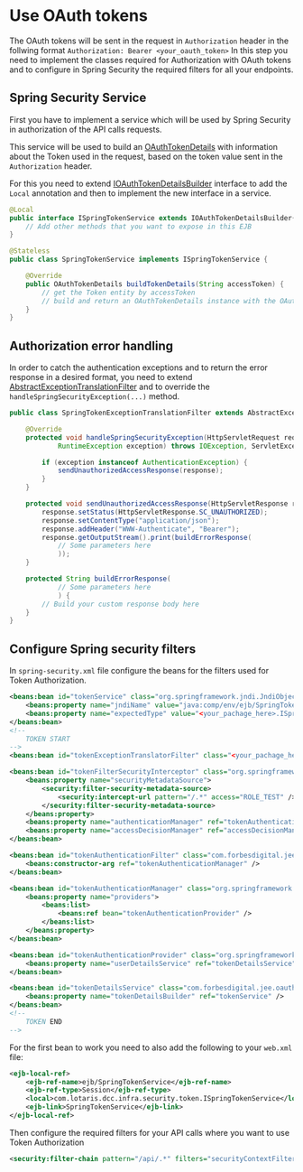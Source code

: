 # Use OAuth tokens

The OAuth tokens will be sent in the request in `Authorization` header in the follwing format `Authorization: Bearer <your_oauth_token>` 
In this step you need to implement the classes required for Authorization with OAuth tokens and to configure in Spring Security the required filters for all your endpoints.

## Spring Security Service

First you have to implement a service which will be used by Spring Security in authorization of the API calls requests.

This service will be used to build an [OAuthTokenDetails][OAuthTokenDetails] with information about the Token used in the request, based on the token value sent in the `Authorization` header.

For this you need to extend [IOAuthTokenDetailsBuilder][IOAuthTokenDetailsBuilder] interface to add the `Local` annotation and then to implement the new interface in a service.

```java
@Local
public interface ISpringTokenService extends IOAuthTokenDetailsBuilder{
	// Add other methods that you want to expose in this EJB 
}
```

```java
@Stateless
public class SpringTokenService implements ISpringTokenService {

	@Override
	public OAuthTokenDetails buildTokenDetails(String accessToken) {
		// get the Token entity by accessToken
		// build and return an OAuthTokenDetails instance with the OAuth Token information required for authentication
	}
}
```

## Authorization error handling

In order to catch the authentication exceptions and to return the error response in a desired format, you need to extend [AbstractExceptionTranslationFilter][AbstractExceptionTranslationFilter] and to override the `handleSpringSecurityException(...)` method.

```java
public class SpringTokenExceptionTranslationFilter extends AbstractExceptionTranslationFilter {

	@Override
	protected void handleSpringSecurityException(HttpServletRequest request, HttpServletResponse response, FilterChain chain,
			RuntimeException exception) throws IOException, ServletException {

        if (exception instanceof AuthenticationException) {
			sendUnauthorizedAccessResponse(response);
		}
	}

	protected void sendUnauthorizedAccessResponse(HttpServletResponse response) throws IOException {
		response.setStatus(HttpServletResponse.SC_UNAUTHORIZED);
		response.setContentType("application/json");
		response.addHeader("WWW-Authenticate", "Bearer");
		response.getOutputStream().print(buildErrorResponse(
			// Some parameters here
			));
	}

	protected String buildErrorResponse(
			// Some parameters here
			) {
		// Build your custom response body here
	}	
}
```

## Configure Spring security filters

In `spring-security.xml` file configure the beans for the filters used for Token Authorization.

```xml
<beans:bean id="tokenService" class="org.springframework.jndi.JndiObjectFactoryBean">
	<beans:property name="jndiName" value="java:comp/env/ejb/SpringTokenService"/>
	<beans:property name="expectedType" value="<your_pachage_here>.ISpringTokenService"/>
</beans:bean>	
<!--
	TOKEN START
-->
<beans:bean id="tokenExceptionTranslatorFilter" class="<your_pachage_here>.SpringTokenExceptionTranslationFilter" />	

<beans:bean id="tokenFilterSecurityInterceptor" class="org.springframework.security.web.access.intercept.FilterSecurityInterceptor">
	<beans:property name="securityMetadataSource">
		<security:filter-security-metadata-source>
			<security:intercept-url pattern="/.*" access="ROLE_TEST" />
		</security:filter-security-metadata-source>
	</beans:property>
	<beans:property name="authenticationManager" ref="tokenAuthenticationManager" />
	<beans:property name="accessDecisionManager" ref="accessDecisionManager" />
</beans:bean>

<beans:bean id="tokenAuthenticationFilter" class="com.forbesdigital.jee.oauth.spring.token.TokenBearerAuthenticationFilter">
	<beans:constructor-arg ref="tokenAuthenticationManager" />
</beans:bean>

<beans:bean id="tokenAuthenticationManager" class="org.springframework.security.authentication.ProviderManager">
	<beans:property name="providers">
		<beans:list>
			<beans:ref bean="tokenAuthenticationProvider" />
		</beans:list>
	</beans:property>
</beans:bean>

<beans:bean id="tokenAuthenticationProvider" class="org.springframework.security.authentication.dao.DaoAuthenticationProvider">
	<beans:property name="userDetailsService" ref="tokenDetailsService" />
</beans:bean>

<beans:bean	id="tokenDetailsService" class="com.forbesdigital.jee.oauth.spring.token.OAuthTokenDetailsService">
	<beans:property name="tokenDetailsBuilder" ref="tokenService" />
</beans:bean>
<!--
	TOKEN END
-->
```

For the first bean to work you need to also add the following to your `web.xml` file:

```xml
<ejb-local-ref>
	<ejb-ref-name>ejb/SpringTokenService</ejb-ref-name>
	<ejb-ref-type>Session</ejb-ref-type>
	<local>com.lotaris.dcc.infra.security.token.ISpringTokenService</local>
	<ejb-link>SpringTokenService</ejb-link>
</ejb-local-ref>
```

Then configure the required filters for your API calls where you want to use Token Authorization

```xml
<security:filter-chain pattern="/api/.*" filters="securityContextFilter, tokenExceptionTranslatorFilter, tokenAuthenticationFilter, tokenFilterSecurityInterceptor" />
```



[OAuthTokenDetails]: src/main/java/com/forbesdigital/jee/oauth/spring/token/OAuthTokenDetails.java
[IOAuthTokenDetailsBuilder]: src/main/java/com/forbesdigital/jee/oauth/spring/token/IOAuthTokenDetailsBuilder.java
[AbstractExceptionTranslationFilter]: src/main/java/com/forbesdigital/jee/oauth/spring/AbstractExceptionTranslationFilter.java